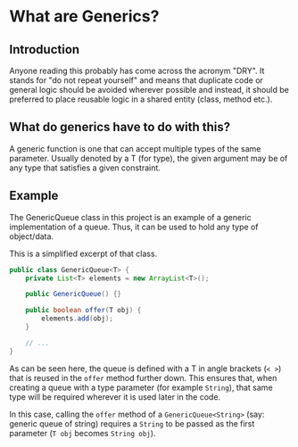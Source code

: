 # What are Generics?
## Introduction
Anyone reading this probably has come across the acronym "DRY". It stands for "do not repeat yourself" and means that duplicate code or general logic should be avoided wherever possible and instead, it should be preferred to place reusable logic in a shared entity (class, method etc.).

## What do generics have to do with this?
A generic function is one that can accept multiple types of the same parameter. Usually denoted by a T (for type), the given argument may be of any type that satisfies a given constraint.

## Example
The GenericQueue class in this project is an example of a generic implementation of a queue. Thus, it can be used to hold any type of object/data.

This is a simplified excerpt of that class.
```java
public class GenericQueue<T> {
    private List<T> elements = new ArrayList<T>();

    public GenericQueue() {}

    public boolean offer(T obj) {
        elements.add(obj);
    }

    // ...
}
```

As can be seen here, the queue is defined with a T in angle brackets (`< >`) that is reused in the `offer` method further down. This ensures that, when creating a queue with a type parameter (for example `String`), that same type will be required wherever it is used later in the code.

In this case, calling the `offer` method of a `GenericQueue<String>` (say: generic queue of string) requires a `String` to be passed as the first parameter (`T obj` becomes `String obj`).